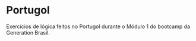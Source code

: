 # Portugol
Exercícios de lógica feitos no Portugol durante o Módulo 1 do bootcamp da Generation Brasil.
